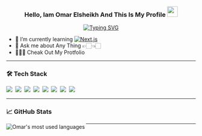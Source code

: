<h3 align="center">
  Hello, Iam Omar Elsheikh And This Is My Profile 
  <img src="https://media3.giphy.com/media/w1OBpBd7kJqHrJnJ13/giphy.gif?cid=6c09b952j3ewsnzcmrvctj1g6sqe5g0smegfp98346c78vgf&ep=v1_internal_gif_by_id&rid=giphy.gif&ct=s" width="28">
</h3>

<p align="center">
  <a href="https://git.io/typing-svg"><img src="https://readme-typing-svg.demolab.com?font=Fira+Code&pause=1000&color=FF3611&width=435&lines=Front-End+Developer" alt="Typing SVG" /></a>
</p>

<!-- - 🔭 I’m currently working on ... -->
- 🌱 I’m currently learning [![Next.js](https://img.shields.io/badge/Next.js-black?logo=next.js&logoColor=white)](#)
- 💬 Ask me about Any Thing 👉🏻👈🏻
- 👨🏻‍💻 Cheak Out My Protfolio

  
---
### 🛠️ Tech Stack

<p align="left">
  <!-- Skill Badges -->
  <img src="https://img.shields.io/badge/-JavaScript-000000?style=flat&logo=javascript&logoColor=F7DF1E"/>&nbsp;
  <img src="https://img.shields.io/badge/-HTML-000000?style=flat&logo=HTML5&logoColor=E34F26"/>&nbsp;
  <img src="https://img.shields.io/badge/-CSS-000000?style=flat&logo=CSS3&logoColor=1572B6"/>&nbsp;
  <img src="https://img.shields.io/badge/-React-000000?style=flat&logo=react&logoColor=61DAFB"/>&nbsp;
  <img src="https://img.shields.io/badge/-Git-000000?style=flat&logo=git&logoColor=F05032"/>&nbsp;
  <img src="https://img.shields.io/badge/-GitHub-000000?style=flat&logo=github&logoColor=white"/>&nbsp;
  <img src="https://img.shields.io/badge/-Typescript-000000?style=flat&logo=typescript&logoColor=white"/>&nbsp;
  <img src="https://img.shields.io/badge/next.js-000000?style=for-the-badge&logo=nextdotjs&logoColor=white"/>&nbsp;
    
</p>

---

### 📈 GitHub Stats
<img align="left" src="https://github-readme-stats.vercel.app/api/top-langs?username=el3mor&show_icons=true&locale=en&layout=compact&theme=radical" alt="Omar's most used languages" />

---
  
